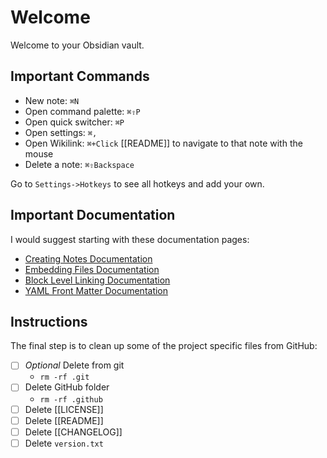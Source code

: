 # Welcome

Welcome to your Obsidian vault.

## Important Commands

- New note: `⌘N`
- Open command palette: `⌘⇧P`
- Open quick switcher: `⌘P`
- Open settings: `⌘,`
- Open Wikilink: `⌘+Click` [[README]] to navigate to that note with the mouse
- Delete a note: `⌘⇧Backspace`

Go to `Settings->Hotkeys` to see all hotkeys and add your own.

## Important Documentation

I would suggest starting with these documentation pages:

- [Creating Notes Documentation](https://help.obsidian.md/How+to/Create+notes)
- [Embedding Files Documentation](https://help.obsidian.md/How+to/Embed+files)
- [Block Level Linking Documentation](https://help.obsidian.md/How+to/Link+to+blocks)
- [YAML Front Matter Documentation](https://help.obsidian.md/Advanced+topics/YAML+front+matter)

## Instructions

The final step is to clean up some of the project specific files from GitHub:

- [ ] _Optional_ Delete from git
  - `rm -rf .git`
- [ ] Delete GitHub folder
  - `rm -rf .github`
- [ ] Delete [[LICENSE]]
- [ ] Delete [[README]]
- [ ] Delete [[CHANGELOG]]
- [ ] Delete `version.txt`
